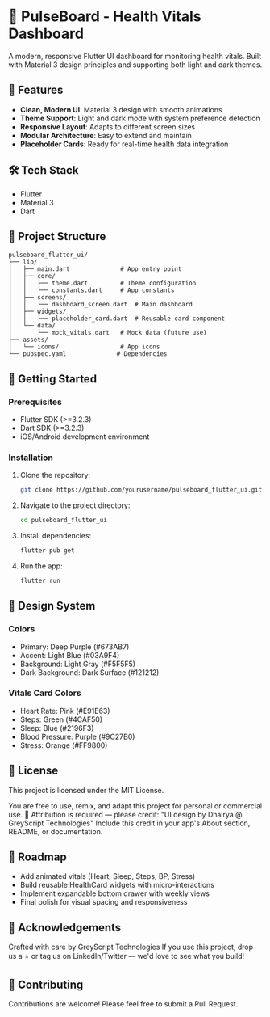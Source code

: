 # 🏥 PulseBoard - Health Vitals Dashboard

A modern, responsive Flutter UI dashboard for monitoring health vitals. Built with Material 3 design principles and supporting both light and dark themes.

## 📱 Features

- **Clean, Modern UI**: Material 3 design with smooth animations
- **Theme Support**: Light and dark mode with system preference detection
- **Responsive Layout**: Adapts to different screen sizes
- **Modular Architecture**: Easy to extend and maintain
- **Placeholder Cards**: Ready for real-time health data integration

## 🛠 Tech Stack

- Flutter
- Material 3
- Dart

## 📁 Project Structure

```
pulseboard_flutter_ui/
├── lib/
│   ├── main.dart              # App entry point
│   ├── core/
│   │   ├── theme.dart         # Theme configuration
│   │   └── constants.dart     # App constants
│   ├── screens/
│   │   └── dashboard_screen.dart  # Main dashboard
│   ├── widgets/
│   │   └── placeholder_card.dart  # Reusable card component
│   └── data/
│       └── mock_vitals.dart   # Mock data (future use)
├── assets/
│   └── icons/                 # App icons
└── pubspec.yaml              # Dependencies
```

## 🚀 Getting Started

### Prerequisites

- Flutter SDK (>=3.2.3)
- Dart SDK (>=3.2.3)
- iOS/Android development environment

### Installation

1. Clone the repository:
   ```bash
   git clone https://github.com/yourusername/pulseboard_flutter_ui.git
   ```

2. Navigate to the project directory:
   ```bash
   cd pulseboard_flutter_ui
   ```

3. Install dependencies:
   ```bash
   flutter pub get
   ```

4. Run the app:
   ```bash
   flutter run
   ```

## 🎨 Design System

### Colors

- Primary: Deep Purple (#673AB7)
- Accent: Light Blue (#03A9F4)
- Background: Light Gray (#F5F5F5)
- Dark Background: Dark Surface (#121212)

### Vitals Card Colors

- Heart Rate: Pink (#E91E63)
- Steps: Green (#4CAF50)
- Sleep: Blue (#2196F3)
- Blood Pressure: Purple (#9C27B0)
- Stress: Orange (#FF9800)

## 📄 License

This project is licensed under the MIT License.

You are free to use, remix, and adapt this project for personal or commercial use.
📝 Attribution is required — please credit:
"UI design by Dhairya @ GreyScript Technologies"
Include this credit in your app's About section, README, or documentation.

## 🚀 Roadmap

- Add animated vitals (Heart, Sleep, Steps, BP, Stress)
- Build reusable HealthCard widgets with micro-interactions
- Implement expandable bottom drawer with weekly views
- Final polish for visual spacing and responsiveness

## 🙌 Acknowledgements

Crafted with care by GreyScript Technologies
If you use this project, drop us a ⭐ or tag us on LinkedIn/Twitter — we'd love to see what you build!

## 🤝 Contributing

Contributions are welcome! Please feel free to submit a Pull Request.

